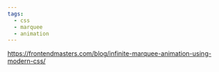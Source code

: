 ```yaml
---
tags:
  - css
  - marquee
  - animation
---
```

https://frontendmasters.com/blog/infinite-marquee-animation-using-modern-css/